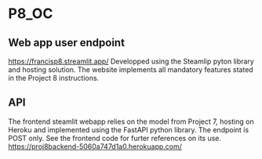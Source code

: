 # P8_OC

## Web app user endpoint

https://francisp8.streamlit.app/
Developped using the Steamlip pyton library and hosting solution. The website implements all mandatory features stated in the Project 8 instructions.

## API

The frontend steamlit webapp relies on the model from Project 7, hosting on Heroku and implemented using the FastAPI python library.
The endpoint is POST only. See the frontend code for furter references on its use.
https://proj8backend-5060a747d1a0.herokuapp.com/
